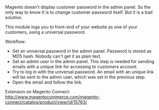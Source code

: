Magento doesn't display customer password in the admin panel. So the only way to know it is to change customer password itself. But it is a bad solution.

This module logs you to front-end of your website as one of your customers, using a universal password.

Workflow:
- Set an universal password in the admin panel. Password is stored as MD5 hash. Nobody can't get it as plain text.
- Set an admin user in the admin panel. This step is needed for sending emails with a unique link for accessing to customers account.
- Try to log in with the universal password. An email with an unique link will be sent to the admin user, which was set in the previous step.
- Open the email and follow the link.

Extension on Magento Connect: http://www.magentocommerce.com/magento-connect/catalog/product/view/id/15763/
